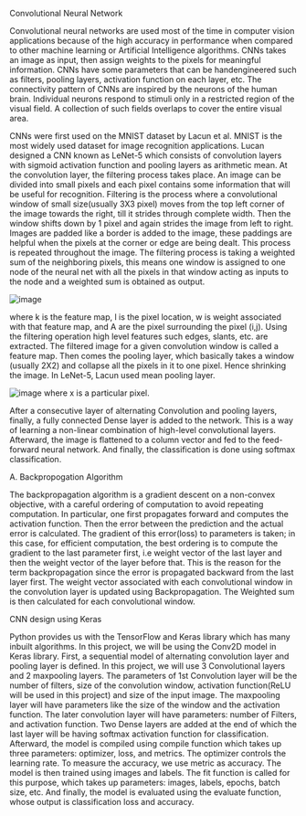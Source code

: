 Convolutional Neural Network

Convolutional neural networks are used most of the time
in computer vision applications because of the high accuracy
in performance when compared to other machine learning
or Artificial Intelligence algorithms. CNNs takes an image
as input, then assign weights to the pixels for meaningful
information. CNNs have some parameters that can be handengineered
such as filters, pooling layers, activation function
on each layer, etc.
The connectivity pattern of CNNs are inspired by the
neurons of the human brain. Individual neurons respond to
stimuli only in a restricted region of the visual field. A
collection of such fields overlaps to cover the entire visual
area. 

CNNs were first used on the MNIST dataset by Lacun et
al. MNIST is the most widely used dataset for image
recognition applications. Lucan designed a CNN known as
LeNet-5 which consists of convolution layers with sigmoid
activation function and pooling layers as arithmetic mean.
At the convolution layer, the filtering process takes place.
An image can be divided into small pixels and each pixel
contains some information that will be useful for recognition.
Filtering is the process where a convolutional window of small
size(usually 3X3 pixel) moves from the top left corner of the
image towards the right, till it strides through complete width.
Then the window shifts down by 1 pixel and again strides
the image from left to right. Images are padded like a border
is added to the image, these paddings are helpful when the
pixels at the corner or edge are being dealt. This process is
repeated throughout the image. The filtering process is taking
a weighted sum of the neighboring pixels, this means one
window is assigned to one node of the neural net with all
the pixels in that window acting as inputs to the node and a
weighted sum is obtained as output.

![image](https://user-images.githubusercontent.com/29623347/101104628-c745d900-3588-11eb-96a4-dda25dd09b55.png)

where k is the feature map, l is the pixel location, w is
weight associated with that feature map, and A are the pixel
surrounding the pixel (i,j).
Using the filtering operation high level features such edges,
slants, etc. are extracted. The filtered image for a given
convolution window is called a feature map.
Then comes the pooling layer, which basically takes a
window (usually 2X2) and collapse all the pixels in it to one
pixel. Hence shrinking the image. In LeNet-5, Lacun used
mean pooling layer.

![image](https://user-images.githubusercontent.com/29623347/101104747-10962880-3589-11eb-8251-ce25390ce4da.png)
where x is a particular pixel.

After a consecutive layer of alternating Convolution and
pooling layers, finally, a fully connected Dense layer is added
to the network. This is a way of learning a non-linear combination
of high-level convolutional layers. Afterward, the image
is flattened to a column vector and fed to the feed-forward
neural network. And finally, the classification is done using
softmax classification.

A. Backpropogation Algorithm

The backpropagation algorithm is a gradient descent on a
non-convex objective, with a careful ordering of computation
to avoid repeating computation. In particular, one first propagates
forward and computes the activation function. Then the
error between the prediction and the actual error is calculated.
The gradient of this error(loss) to parameters is taken; in this
case, for efficient computation, the best ordering is to compute
the gradient to the last parameter first, i.e weight vector of the
last layer and then the weight vector of the layer before that.
This is the reason for the term backpropagation since the error
is propagated backward from the last layer first.
The weight vector associated with each convolutional window
in the convolution layer is updated using Backpropagation.
The Weighted sum is then calculated for each convolutional
window.

CNN design using Keras

Python provides us with the TensorFlow and Keras library
which has many inbuilt algorithms. In this project, we will be
using the Conv2D model in Keras library.
First, a sequential model of alternating convolution layer
and pooling layer is defined. In this project, we will use 3
Convolutional layers and 2 maxpooling layers. The parameters
of 1st Convolution layer will be the number of filters, size
of the convolution window, activation function(ReLU will
be used in this project) and size of the input image. The
maxpooling layer will have parameters like the size of the
window and the activation function. The later convolution
layer will have parameters: number of Filters, and activation
function.
Two Dense layers are added at the end of which the last
layer will be having softmax activation function for classification.
Afterward, the model is compiled using compile
function which takes up three parameters: optimizer, loss, and
metrics. The optimizer controls the learning rate. To measure
the accuracy, we use metric as accuracy.
The model is then trained using images and labels. The fit
function is called for this purpose, which takes up parameters:
images, labels, epochs, batch size, etc.
And finally, the model is evaluated using the evaluate
function, whose output is classification loss and accuracy.

